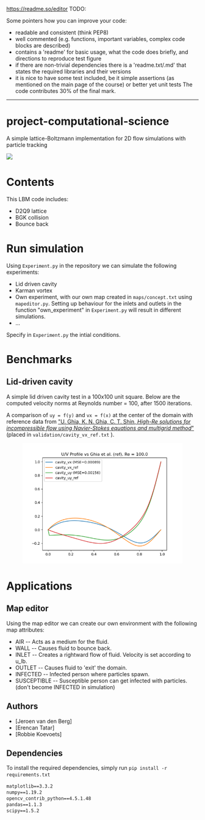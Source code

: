 https://readme.so/editor
TODO:


Some pointers how you can improve your code:

- readable and consistent (think PEP8)
- well commented (e.g. functions, important variables, complex code blocks are described)
- contains a 'readme' for basic usage, what the code does briefly, and directions to reproduce test figure
- if there are non-trivial dependencies there is a 'readme.txt/.md' that states the required libraries and their versions
- it is nice to have some test included, be it simple assertions (as mentioned on the main page of the course) or better yet unit tests
The code contributes 30% of the final mark.
---------------------------------------------------------------------------------------------------------------------------------------

# project-computational-science

A simple lattice-Boltzmann implementation for 2D flow simulations with particle tracking

<img src="_.html.gif" width="720"/>

# Contents
This LBM code includes:
- D2Q9 lattice
- BGK collision
- Bounce back


# Run simulation

Using `Experiment.py` in the repository we can simulate the following experiments:
- Lid driven cavity
- Karman vortex
- Own experiment, with our own map created in `maps/concept.txt` using `mapeditor.py`. Setting up behaviour for the inlets and outlets in the function "own_experiment" in `Experiment.py` will result in different simulations.
- ...

Specify in `Experiment.py` the intial conditions. 



# Benchmarks
## Lid-driven cavity
A simple lid driven cavity test in a 100x100 unit square. Below are the computed velocity norms at Reynolds number = 100, after 1500 iterations.

A comparison of `uy = f(y)` and `vx = f(x)` at the center of the domain with reference data from <a href="https://www.sciencedirect.com/science/article/pii/0021999182900584">"U. Ghia, K. N. Ghia, C. T. Shin, *High-Re solutions for incompressible flow using Navier-Stokes equations and multigrid method*"</a> (placed in `validation/cavity_vx_ref.txt` ).

<p align="center">
  
<img src="validation/comparison_1500it.png" width="420"/>
  
</p>






# Applications

## Map editor
Using the map editor we can create our own environment with the following map attributes:
- AIR
-- Acts as a medium for the fluid.
- WALL
-- Causes fluid to bounce back.
- INLET
-- Creates a rightward flow of fluid. Velocity is set according to u_lb.
- OUTLET
-- Causes fluid to 'exit' the domain.
- INFECTED
-- Infected person where particles spawn.
- SUSCEPTIBLE
-- Susceptible person can get infected with particles. (don't become INFECTED in simulation)


## Authors

- [Jeroen van den Berg]
- [Erencan Tatar]
- [Robbie Koevoets]


## Dependencies
To install the required dependencies, simply run `pip install -r requirements.txt`
```
matplotlib==3.3.2
numpy==1.19.2
opencv_contrib_python==4.5.1.48
pandas==1.1.3
scipy==1.5.2
```
